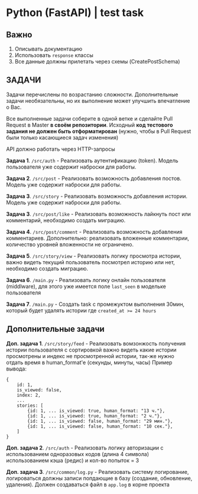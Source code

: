 # Python (FastAPI) | test task

## Важно

1. Описывать документацию
2. Использовать `response` классы
3. Все данные должны прилетать через схемы (CreatePostSchema)

## ЗАДАЧИ

Задачи перечислены по возрастанию сложности.
Дополнительные задачи необязательны, но их выполнение может улучшить впечатление о Вас.

Все выполненные задачи соберите в одной ветке и сделайте Pull Request в Master **в своём репозитории**. Исходный **код тестового задания не должен быть отформатирован** (нужно, чтобы в Pull Request были только касающиеся задач изменения)

API должно работать через HTTP-запросы


**Задача 1**. `/src/auth` - Реализовать аутентификацию (token). Модель пользователя уже содержит наброски для работы.

**Задача 2**. `/src/post` - Реализовать возможность добавления постов. Модель уже содержит наброски для работы.

**Задача 3**. `/src/story` - Реализовать возможность добавления истории. Модель уже содержит наброски для работы.

**Задача 3**. `/src/post/like` - Реализовать возможность лайкнуть пост или комментарий, необходимо создать миграцию.

**Задача 4**. `/src/post/comment` - Реализовать возможность добавления комментариев. Дополнительно: реализовать вложенные комментарии, количество уровней вложенности не ограничено.

**Задача 5**. `/src/story/view` - Реализовать логику просмотра истории, важно видеть текущий пользователь посмотрел историю или нет, необходимо создать миграцию.

**Задача 6**. `/main.py` - Реализовать логику онлайн пользователя (middlware), для этого уже имеется поле `last_seen` в модельке пользователя

**Задача 7**. `/main.py` - Создать task с промежуктом выполнения 30мин, который будет удалять истории где `created_at >= 24 hours`

## Дополнительные задачи

**Доп. задача 1**. `/src/story/feed` - Реализовать вомзонжость получения истории пользователя с сортировкой важно видеть какие истории просмотрены и индекс не просмотренной истории, так-же нужно отдать время в human_format'e (секунды, минуты, часы)
Пример вывода:
```
{
    id: 1,
    is_viewed: false,
    index: 2,
    ...
    stories: [
        {id: 1, ... is_viewed: true, human_format: "13 ч."},
        {id: 1, ... is_viewed: true, human_format: "2 ч."},
        {id: 1, ... is_viewed: false, human_format: "29 мин."},
        {id: 1, ... is_viewed: false, human_format: "10 сек."},
    ]
}
```

**Доп. задача 2**. `/src/auth` - Реализовать логику авторизации с использованием одноразовых кодов (длина 4 символа) использованием кэша (редис) и кол-во попыток = 3

**Доп. задача 3**. `/src/common/log.py` - Реализовать систему логирование, логироваться должны записи попдающие в базу (создание, обновление, удаления). Должен создаваться файл в `app.log` в корне проекта